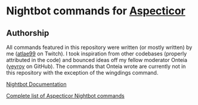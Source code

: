 # Nightbot commands for [Aspecticor](https://twitch.tv/Aspecticor)

## Authorship

All commands featured in this repository were written (or mostly written) by me ([atlae99](https://twitch.tv/atlae99) on Twitch). I took inspiration from other codebases (properly attributed in the code) and bounced ideas off my fellow moderator Onteia ([yeyroy](https://github.com/yeyroy) on GitHub). The commands that Onteia wrote are currently not in this repository with the exception of the wingdings command.

[Nightbot Documentation](https://docs.nightbot.tv/)

[Complete list of Aspecticor Nightbot commands](https://nightbot.tv/t/aspecticor/commands)

